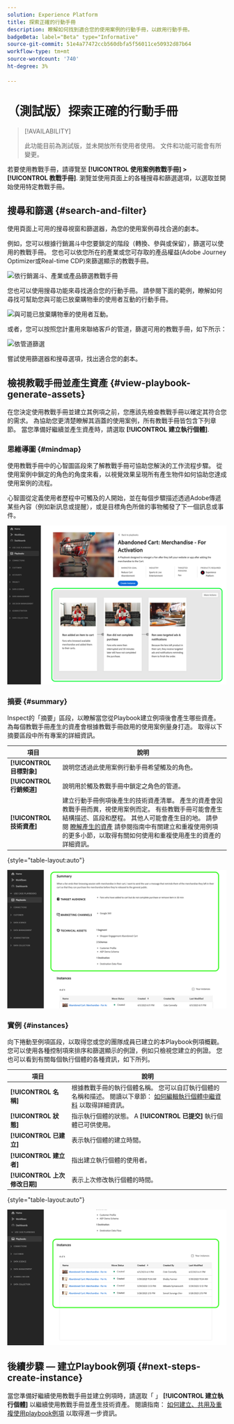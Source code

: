 ```yaml
---
solution: Experience Platform
title: 探索正確的行動手冊
description: 瞭解如何找到適合您的使用案例的行動手冊，以啟用行動手冊。
badgeBeta: label="Beta" type="Informative"
source-git-commit: 51e4a77472ccb560dbfa5f56011ce50932d87b64
workflow-type: tm+mt
source-wordcount: '740'
ht-degree: 3%

---
```



# （測試版）探索正確的行動手冊

>[!AVAILABILITY]
>
>此功能目前為測試版，並未開放所有使用者使用。 文件和功能可能會有所變更。

若要使用教戰手冊，請導覽至 **[!UICONTROL 使用案例教戰手冊] > [!UICONTROL 教戰手冊]**. 瀏覽並使用頁面上的各種搜尋和篩選選項，以選取並開始使用特定教戰手冊。

## 搜尋和篩選 {#search-and-filter}

使用頁面上可用的搜尋視窗和篩選器，為您的使用案例尋找合適的劇本。

例如，您可以根據行銷漏斗中您要鎖定的階段（轉換、參與或保留），篩選可以使用的教戰手冊。 您也可以依您所在的產業或您可存取的產品權益(Adobe Journey Optimizer或Real-time CDP)來篩選顯示的教戰手冊。

![依行銷漏斗、產業或產品篩選教戰手冊](/help/use-case-playbooks/assets/playbooks/ui-guide/filter-by-funnel-industry-product.gif)

您也可以使用搜尋功能來尋找適合您的行動手冊。 請參閱下面的範例，瞭解如何尋找可幫助您與可能已放棄購物車的使用者互動的行動手冊。

![與可能已放棄購物車的使用者互動。](/help/use-case-playbooks/assets/playbooks/ui-guide/engage-abandoned-cart.gif)

或者，您可以按照您計畫用來聯絡客戶的管道，篩選可用的教戰手冊，如下所示：

![依管道篩選](/help/use-case-playbooks/assets/playbooks/ui-guide/channel-select-filter.gif)

嘗試使用篩選器和搜尋選項，找出適合您的劇本。

## 檢視教戰手冊並產生資產 {#view-playbook-generate-assets}

在您決定使用教戰手冊並建立其例項之前，您應該先檢查教戰手冊以確定其符合您的需求。 為協助您更清楚瞭解其涵蓋的使用案例，所有教戰手冊皆包含下列章節。 當您準備好繼續並產生資產時，請選取 **[!UICONTROL 建立執行個體]**.

### 思維導圖 {#mindmap}

使用教戰手冊中的心智圖區段來了解教戰手冊可協助您解決的工作流程步驟。 從使用案例中鎖定的角色的角度來看，以視覺效果呈現所有產生物件如何協助您達成使用案例的流程。

心智圖從定義使用者歷程中可觸及的人開始，並在每個步驟描述透過Adobe傳遞某些內容（例如新訊息或提醒），或是目標角色所做的事物觸發了下一個訊息或事件。

![強調行動手冊思維導圖。](/help/use-case-playbooks/assets/playbooks/ui-guide/playbook-mindmap.png)


### 摘要 {#summary}

Inspect的「摘要」區段，以瞭解當您從Playbook建立例項後會產生哪些資產。 為每個教戰手冊產生的資產會根據教戰手冊啟用的使用案例量身打造。 取得以下摘要區段中所有專案的詳細資訊。

| 項目 | 說明 |
---------|----------|
| **[!UICONTROL 目標對象]** | 說明您透過此使用案例行動手冊希望觸及的角色。 |
| **[!UICONTROL 行銷頻道]** | 說明用於觸及教戰手冊中鎖定之角色的管道。 |
| **[!UICONTROL 技術資產]** | 建立行動手冊例項後產生的技術資產清單。 產生的資產會因教戰手冊而異，視使用案例而定。 有些教戰手冊可能會產生結構描述、區段和歷程。 其他人可能會產生目的地。 請參閱 [瞭解產生的資產](/help/use-case-playbooks/playbooks/create-share-reuse.md#understand-assets) 請參閱指南中有關建立和重複使用例項的更多小節，以取得有關如何使用和重複使用產生的資產的詳細資訊。 |

{style="table-layout:auto"}

![強調的行動手冊摘要](/help/use-case-playbooks/assets/playbooks/ui-guide/playbook-summary.png)

### 實例 {#instances}

向下捲動至例項區段，以取得您或您的團隊成員已建立的本Playbook例項概觀。 您可以使用各種控制項來排序和篩選顯示的例證，例如只檢視您建立的例證。 您也可以看到有關每個執行個體的各種資訊，如下所列。

| 項目 | 說明 |
|---------|----------|
| **[!UICONTROL 名稱]** | 根據教戰手冊的執行個體名稱。 您可以自訂執行個體的名稱和描述。 閱讀以下章節： [如何編輯執行個體中繼資料](/help/use-case-playbooks/playbooks/create-share-reuse.md#edit-instance-metadata) 以取得詳細資訊。 |
| **[!UICONTROL 狀態]** | 指示執行個體的狀態。 A **[!UICONTROL 已提交]** 執行個體已可供使用。 |
| **[!UICONTROL 已建立]** | 表示執行個體的建立時間。 |
| **[!UICONTROL 建立者]** | 指出建立執行個體的使用者。 |
| **[!UICONTROL 上次修改日期]** | 表示上次修改執行個體的時間。 |

{style="table-layout:auto"}

![反白顯示Playbook執行個體。](/help/use-case-playbooks/assets/playbooks/ui-guide/playbook-instances.png)

## 後續步驟 — 建立Playbook例項 {#next-steps-create-instance}

當您準備好繼續使用教戰手冊並建立例項時，請選取「 」 **[!UICONTROL 建立執行個體]** 以繼續使用教戰手冊並產生技術資產。 閱讀指南： [如何建立、共用及重複使用playbook例項](/help/use-case-playbooks/playbooks/create-share-reuse.md) 以取得進一步資訊。